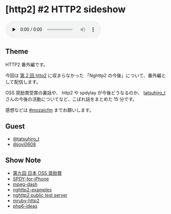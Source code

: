 # [http2] #2 HTTP2 sideshow

<audio preload=none controls src=http://files.mozaic.fm/mozaic-ep2.sideshow.m4a></audio>


## Theme

HTTP2 番外編です。

今回は [第 2 回 http2](http://mozaic.fm/post/83421293098/2-http2) に収まらなかった 「Nghttp2 の今後」について、番外編として配信します。

OSS 奨励賞受賞の裏話や、 http2 や spdylay が今後どうなるのか、 [tatsuhiro_t](https://twitter.com/tatsuhiro_t) さんの今後の活動についてなど、こぼれ話をまとめた 15 分です。

感想などは [#mozaicfm](https://twitter.com/search?q=mozaicfm&src=hash) までお願いします。


## Guest

- [@tatsuhiro_t](https://twitter.com/tatsuhiro_t)
- [@jovi0608](https://twitter.com/jovi0608)


## Show Note

- [第九回 日本 OSS 奨励賞](http://t.umblr.com/redirect?z=http%3A%2F%2Fossforum.jp%2Fossaward9th2&t=NTU3ZWRlMWJjMmM4NzdiNWU0Mjc0OTY1MDBiNzYwZDllYjEwYzQzMSxxemFuNmNHQw%3D%3D)
- [SPDY-for-iPhone](http://t.umblr.com/redirect?z=https%3A%2F%2Fgithub.com%2Fsorced-jim%2FSPDY-for-iPhone&t=ZTYxN2NlZTM1MzUwNDkxNDMwYjNmYzdmZWU3ZmViNTJkZTRkYjk2MyxxemFuNmNHQw%3D%3D)
- [mpeg-dash](http://t.umblr.com/redirect?z=http%3A%2F%2Fen.wikipedia.org%2Fwiki%2FDynamic_Adaptive_Streaming_over_HTTP&t=Mzg2NWMxMTAzNDYyMjY4ZDhhNDUxNGIyZDg5ZTNmNzZmNWQ2MDE1NyxxemFuNmNHQw%3D%3D)
- [nghttp2-examples](http://t.umblr.com/redirect?z=https%3A%2F%2Fgithub.com%2Ftatsuhiro-t%2Fnghttp2%2Ftree%2Fmaster%2Fexamples&t=M2ZjMjg4ZTk1YzRhZjgzYzQ2MWY1YTI4ZTFiYzg3NzJjMThjNzFiMCxxemFuNmNHQw%3D%3D)
- [nghttp2 public test server](http://t.umblr.com/redirect?z=https%3A%2F%2Fnghttp2.org%2F&t=YzkzOTc3ODI2NmNjNmNiYzc2Y2NmN2I0YWZlMzU5MThkMDVhN2RlZSxxemFuNmNHQw%3D%3D)
- [mruby-http2](http://t.umblr.com/redirect?z=https%3A%2F%2Fgithub.com%2Fmatsumoto-r%2Fmruby-http2&t=Y2VmMzYxYzQwNzQ5NWY4ZWYxODM2NzAwZDczYWE4MzBlNjFmMTE4ZSxxemFuNmNHQw%3D%3D)
- [php6-ideas](http://t.umblr.com/redirect?z=https%3A%2F%2Fwiki.php.net%2Fideas%2Fphp6&t=NDE4OWQ4YjdhYmUzOWFkM2ZkNzVkMzAwNmM2YmE3ZjgyYjdlZTBiNSxxemFuNmNHQw%3D%3D)

